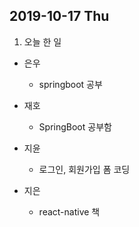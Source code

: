## 2019-10-17 Thu
1. 오늘 한 일
- 은우
    - springboot 공부

- 재호
    - SpringBoot 공부함

- 지윤
  - 로그인, 회원가입 폼 코딩

- 지은
  - react-native 책
